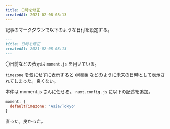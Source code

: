 ```yaml
---
title: 日時を修正
createdAt: 2021-02-08 08:13
---
```


記事のマークダウンで以下のような日付を設定する。

```markdown
---
title: 日時を修正
createdAt: 2021-02-08 08:13
---
```

〇日前などの表示は `moment.js` を用いている。

`timezone` を気にせずに表示すると `6時間後` などのように未来の日時として表示されてしまった。良くない。

本件は moment.js さんに任せる。 `nuxt.config.js` に以下の記述を追加。

```js
moment: {
  defaultTimezone: 'Asia/Tokyo'
}
```

直った。良かった。
